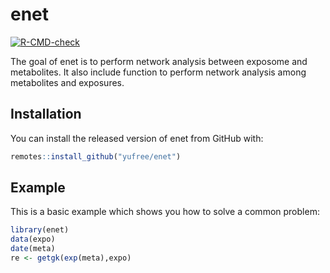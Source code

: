 
# enet

<!-- badges: start -->
[![R-CMD-check](https://github.com/yufree/enet/workflows/R-CMD-check/badge.svg)](https://github.com/yufree/enet/actions)
<!-- badges: end -->

The goal of enet is to perform network analysis between exposome and metabolites. It also include function to perform network analysis among metabolites and exposures.

## Installation

You can install the released version of enet from GitHub with:

``` r
remotes::install_github("yufree/enet")
```

## Example

This is a basic example which shows you how to solve a common problem:

``` r
library(enet)
data(expo)
date(meta)
re <- getgk(exp(meta),expo)
```

